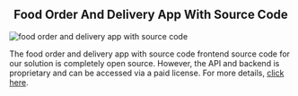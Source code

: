 <h2 style="text-align:center">Food Order And Delivery App With Source Code </h2>

![food order and delivery app with source code](https://admin.ninjascode.com/wp-content/uploads/2025/repoImages/lambert/food%20order%20and%20delivery%20app%20with%20source%20code.webp) 

The food order and delivery app with source code frontend source code for our solution is completely open source. However, the API and backend is proprietary and can be accessed via a paid license. For more details, <a href="https://enatega.com/?utm_source=github&utm_medium=repo&utm_campaign=lambert-food-order-and-delivery-app-with-source-code" target="_blank">click here</a>.
